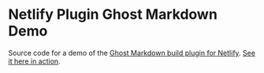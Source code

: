 # Netlify Plugin Ghost Markdown Demo

Source code for a demo of the [Ghost Markdown build plugin for Netlify](https://github.com/daviddarnes/netlify-plugin-ghost-markdown). [See it here in action](https://netlify-plugin-ghost-markdown-demo.netlify.app/).
